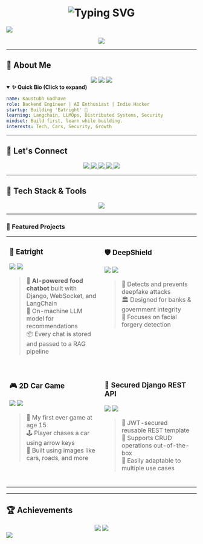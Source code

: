 <!-- 🌐 Modern 3D-Style GitHub README by Kaustubh Gadhave -->

<h1 align="center">
<img src="https://readme-typing-svg.herokuapp.com?font=Press+Start+2P&pause=1000&color=00F0FF&center=true&vCenter=true&width=800&lines=HEY+👋+I'M+KAUSTUBH+GADHAVE;BACKEND+%26+AI+ENGINEER;TECH+%7C+SECURITY+%7C+AI+%7C+STARTUPS+%7C+CARS" alt="Typing SVG" />

</h1>


<img src="https://komarev.com/ghpvc/?username=kaustubh-alt&label=Profile+Views&color=00ffc8&style=flat-square" />

<p align="center">
  <img src="https://github-profile-trophy.vercel.app/?username=kaustubh-alt&theme=dracula&no-bg=true&no-frame=true&title=Stars,Commits,Repositories,PullRequest,Issues" />
</p>

---

## 🧠 About Me
<div align="center">
  <img src="https://img.shields.io/badge/Backend%20Engineer-1f1f1f?style=for-the-badge&logo=python&logoColor=00F0FF" />
  <img src="https://img.shields.io/badge/AI%20Builder-1f1f1f?style=for-the-badge&logo=pytorch&logoColor=FF61E6" />
  <img src="https://img.shields.io/badge/Startup%20Enthusiast-1f1f1f?style=for-the-badge&logo=indie-hackers&logoColor=ffffff" />
</div>

<details open>
  <summary><strong>✨ Quick Bio (Click to expand)</strong></summary>

```yaml
name: Kaustubh Gadhave
role: Backend Engineer | AI Enthusiast | Indie Hacker
startup: Building 'Eatright' 🚀
learning: Langchain, LLMOps, Distributed Systems, Security
mindset: Build first, learn while building.
interests: Tech, Cars, Security, Growth
```
</details>

---

## 🔗 Let's Connect

<p align="center">
  <a href="https://linkedin.com/in/kaustubh-gadhave" target="_blank">
    <img src="https://img.shields.io/badge/LinkedIn-0A66C2?style=for-the-badge&logo=linkedin&logoColor=white" />
  </a>
  <a href="https://www.youtube.com/c/byte_overload" target="_blank">
    <img src="https://img.shields.io/badge/Youtube-FF0000?style=for-the-badge&logo=youtube&logoColor=white" />
  </a>
  <a href="https://leetcode.com/kaustubh_64" target="_blank">
    <img src="https://img.shields.io/badge/Leetcode-FFA116?style=for-the-badge&logo=leetcode&logoColor=black" />
  </a>
  <a href="https://www.hackerrank.com/kaustubh_backend" target="_blank">
    <img src="https://img.shields.io/badge/HackerRank-2EC866?style=for-the-badge&logo=hackerrank&logoColor=white" />
  </a>
  <a href="https://reddit.com/user/kaustubh-alt" target="_blank">
    <img src="https://img.shields.io/badge/Reddit-FF4500?style=for-the-badge&logo=reddit&logoColor=white" />
  </a>
</p>

---

## 🚀 Tech Stack & Tools

<p align="center">
  <img src="https://skillicons.dev/icons?i=python,django,flask,fastapi,postgres,redis,kafka,git,linux,gcp,aws,pytorch,js,html,css" />
</p>

---


### 🚀 Featured Projects

<table>
  <tr>
    <td width="50%" valign="top">
      
### 🧠 Eatright  
<img src="https://img.shields.io/badge/Django-092E20?style=for-the-badge&logo=django&logoColor=white"/>  
<img src="https://img.shields.io/badge/LangChain-1A1A1A?style=for-the-badge&logo=OpenAI&logoColor=white"/>  

> 💬 **AI-powered food chatbot** built with Django, WebSocket, and LangChain  
> 🧠 On-machine LLM model for recommendations  
> 📦 Every chat is stored and passed to a RAG pipeline  
<br>

  </td>
  <td width="50%" valign="top">
    
### 🛡️ DeepShield  
<img src="https://img.shields.io/badge/OpenCV-27338e?style=for-the-badge&logo=opencv&logoColor=white"/>  
<img src="https://img.shields.io/badge/Security-AI-critical-red?style=for-the-badge"/>  

> 🧪 Detects and prevents deepfake attacks  
> 🏛️ Designed for banks & government integrity  
> 🎯 Focuses on facial forgery detection  
<br>

  </td>
  </tr>

  <tr>
    <td width="50%" valign="top">
    
### 🎮 2D Car Game  
<img src="https://img.shields.io/badge/Pygame-1e1e1e?style=for-the-badge&logo=python&logoColor=white"/>  
<img src="https://img.shields.io/badge/Python-3776AB?style=for-the-badge&logo=python&logoColor=white"/>  

> 🚗 My first ever game at age 15  
> 🕹️ Player chases a car using arrow keys  
> 🧩 Built using images like cars, roads, and more  
<br>

  </td>
    <td width="50%" valign="top">
    
### 🔐 Secured Django REST API  
<img src="https://img.shields.io/badge/Django-REST-API-ffcc00?style=for-the-badge](https://img.shields.io/badge/Django%20REST%20Framework-092E20?style=for-the-badge&logo=django&logoColor=white"/>  
<img src="https://img.shields.io/badge/JWT-Secured-green?style=for-the-badge"/>  

> 🔐 JWT-secured reusable REST template  
> 🔁 Supports CRUD operations out-of-the-box  
> 💼 Easily adaptable to multiple use cases  
<br>

  </td>
  </tr>
</table>


---

## 🏆 Achievements

<div align="center">

<img src="https://img.shields.io/badge/Solved%20400%2B%20Problems-FFD700?style=for-the-badge&logo=leetcode&logoColor=black" />
<img src="https://img.shields.io/badge/2×%20Hackathon%20Finalist-FF69B4?style=for-the-badge&logo=devpost&logoColor=white" />

</div>

<img src="https://komarev.com/ghpvc/?username=kaustubh-alt&label=Profile+Views&color=00ffc8&style=flat-rounded" />

